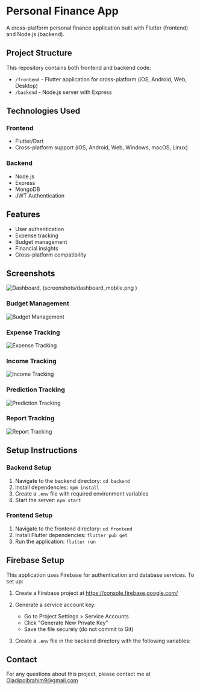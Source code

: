 # Personal Finance App

A cross-platform personal finance application built with Flutter (frontend) and Node.js (backend).

## Project Structure

This repository contains both frontend and backend code:

- `/frontend` - Flutter application for cross-platform (iOS, Android, Web, Desktop)
- `/backend` - Node.js server with Express

## Technologies Used

### Frontend
- Flutter/Dart
- Cross-platform support (iOS, Android, Web, Windows, macOS, Linux)

### Backend
- Node.js
- Express
- MongoDB
- JWT Authentication

## Features
- User authentication
- Expense tracking
- Budget management
- Financial insights
- Cross-platform compatibility

## Screenshots
![Dashboard](screenshots/dashboard.png ), (screenshots/dashboard_mobile.png )

### Budget Management
![Budget Management](screenshots/budget.png)

### Expense Tracking
![Expense Tracking](screenshots/expense.png)

### Income Tracking
![Income Tracking](screenshots/income.png)

### Prediction Tracking
![Prediction Tracking](screenshots/prediction.png)
### Report Tracking
![Report Tracking](screenshots/report.png)


## Setup Instructions

### Backend Setup
1. Navigate to the backend directory: `cd backend`
2. Install dependencies: `npm install`
3. Create a `.env` file with required environment variables
4. Start the server: `npm start`

### Frontend Setup
1. Navigate to the frontend directory: `cd frontend`
2. Install Flutter dependencies: `flutter pub get`
3. Run the application: `flutter run`

## Firebase Setup

This application uses Firebase for authentication and database services. To set up:

1. Create a Firebase project at https://console.firebase.google.com/
2. Generate a service account key:
   - Go to Project Settings > Service Accounts
   - Click "Generate New Private Key"
   - Save the file securely (do not commit to Git)

3. Create a `.env` file in the backend directory with the following variables:

## Contact
For any questions about this project, please contact me at Oladipoibrahim9@gmail.com